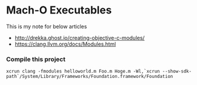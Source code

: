 # Mach-O Executables

This is my note for below articles
- http://drekka.ghost.io/creating-objective-c-modules/
- https://clang.llvm.org/docs/Modules.html

###  Compile this project

```
xcrun clang -fmodules helloworld.m Foo.m Hoge.m -Wl,`xcrun --show-sdk-path`/System/Library/Frameworks/Foundation.framework/Foundation
```
